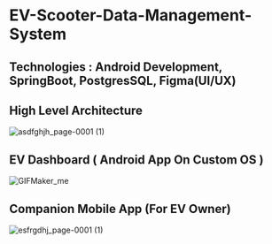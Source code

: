 # EV-Scooter-Data-Management-System
 ## Technologies : Android Development, SpringBoot, PostgresSQL, Figma(UI/UX)

## High Level Architecture
![asdfghjh_page-0001 (1)](https://github.com/user-attachments/assets/a7442264-f99f-4794-8308-324cf97faaea)


## EV Dashboard ( Android App On Custom OS )
![GIFMaker_me](https://github.com/user-attachments/assets/f6cd2b6c-81e8-4b3d-9734-c5fdb5c8060c)

## Companion Mobile App (For EV Owner)

![esfrgdhj_page-0001 (1)](https://github.com/user-attachments/assets/6b053bc0-f98a-4ebe-8319-a74c0e76e18e)




